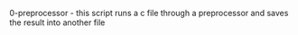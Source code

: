 0-preprocessor - this script runs a c file through a preprocessor and saves the result into another file

